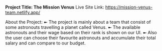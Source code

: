 **Project Title: The Mission Venus**
Live Site Link: https://mission-venus-team.netlify.app/

About the Project:
  ➼ The project is mainly about a team that consist of some astronouts travelling a planet called Venus.
  ➼ The available astronouts and their wage based on their rank is shown on our UI.
  ➼ Also the user can choose their favourite astronouts and accumulate their total salary and can compare to our budget.
